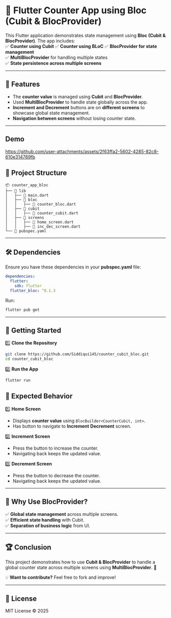 # 📌 Flutter Counter App using Bloc (Cubit & BlocProvider)

This Flutter application demonstrates state management using **Bloc (Cubit & BlocProvider)**. The app includes:  
✅ **Counter using Cubit** 
✅ **Counter using BLoC** 
✅ **BlocProvider for state management**  
✅ **MultiBlocProvider** for handling multiple states  
✅ **State persistence across multiple screens**  

---

## 📌 Features  
- The **counter value** is managed using **Cubit** and **BlocProvider**.  
- Used **MultiBlocProvider** to handle state globally across the app.  
- **Increment and Decrement** buttons are on **different screens** to showcase global state management.  
- **Navigation between screens** without losing counter state.  

---

## Demo

https://github.com/user-attachments/assets/2f63ffa2-5602-4285-82c8-610e314789fb

## 📂 Project Structure  

```
📦 counter_app_bloc  
├── 📂 lib  
│   ├── 📜 main.dart  
│   ├── 📂 bloc  
│   │   ├── 📜 counter_bloc.dart
│   ├── 📂 cubit 
│   │   ├── 📜 counter_cubit.dart  
│   ├── 📂 screens  
│   │   ├── 📜 home_screen.dart  
│   │   ├── 📜 inc_dec_screen.dart  
└── 📜 pubspec.yaml  
```

---

## 🛠️ Dependencies  

Ensure you have these dependencies in your **pubspec.yaml** file:

```yaml
dependencies:
  flutter:
    sdk: flutter
  flutter_bloc: ^8.1.3
```

Run:  
```sh
flutter pub get
```

---

## 🚀 Getting Started  

1️⃣ **Clone the Repository**  
```sh
git clone https://github.com/Siddiqui145/counter_cubit_bloc.git
cd counter_cubit_bloc
```

2️⃣ **Run the App**  
```sh
flutter run
```

## 🎯 Expected Behavior  

1️⃣ **Home Screen**  
- Displays **counter value** using `BlocBuilder<CounterCubit, int>`.  
- Has button to navigate to **Increment** **Decrement** screen.  

2️⃣ **Increment Screen**  
- Press the button to increase the counter.  
- Navigating back keeps the updated value.  

3️⃣ **Decrement Screen**  
- Press the button to decrease the counter.  
- Navigating back keeps the updated value.  

---

## 📌 Why Use BlocProvider?  

✅ **Global state management** across multiple screens.  
✅ **Efficient state handling** with Cubit.  
✅ **Separation of business logic** from UI.  

---

## 🏆 Conclusion  

This project demonstrates how to use **Cubit & BlocProvider** to handle a global counter state across multiple screens using **MultiBlocProvider**. 🚀  

💡 **Want to contribute?** Feel free to fork and improve!  

---

## 📜 License  

MIT License © 2025  
